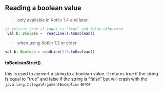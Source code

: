 ## Reading a boolean value

> only available in Kotlin 1.4 and later

```js
// returns true if input is "true" and false otherwise
 val b: Boolean =  readLine().toBoolean()

```

> when using Kotlin 1.3 or older

```js
val b: Boolean = readLine()!!.toBoolean()

```

#### toBooleanStrict()
this is used to convert a string to a boolean value. It returns true if the string is equal to "true" and false if the string is "false" but will crash with the  `java.lang.IllegalArgumentException` error
